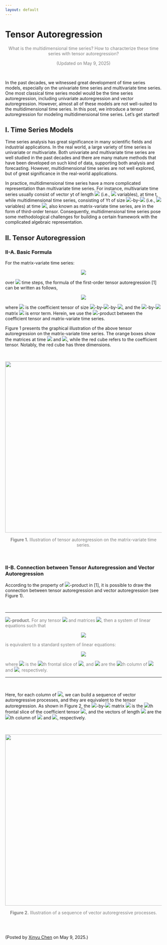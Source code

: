 ```yaml
---
layout: default
---
```


# Tensor Autoregression

<p align="center"><span style="color:gray">What is the multidimensional time series? How to characterize these time series with tensor autoregression?</span></p>

<p align="center"><span style="color:gray">(Updated on May 9, 2025)</span></p>

<br>

In the past decades, we witnessed great development of time series models, especially on the univariate time series and multivariate time series. One most classical time series model would be the time series autoregression, including univariate autoregression and vector autoregression. However, almost all of these models are not well-suited to the multidimensional time series. In this post, we introduce a tensor autoregression for modeling multidimensional time series. Let’s get started!

## I. Time Series Models

Time series analysis has great significance in many scientific fields and industrial applications. In the real world, a large variety of time series is univariate or multivariate. Both univariate and multivariate time series are well studied in the past decades and there are many mature methods that have been developed on such kind of data, supporting both analysis and forecasting. However, multidimensional time series are not well explored, but of great significance in the real-world applications.


In practice, multidimensional time series have a more complicated representation than multivariate time series. For instance, multivariate time series usually consist of vector yt of length <img style="display: inline;" src="https://latex.codecogs.com/svg.latex?&space;N"/> (i.e., <img style="display: inline;" src="https://latex.codecogs.com/svg.latex?&space;N"/> variables), at time t, while multidimensional time series, consisting of Yt of size <img style="display: inline;" src="https://latex.codecogs.com/svg.latex?&space;M"/>-by-<img style="display: inline;" src="https://latex.codecogs.com/svg.latex?&space;N"/> (i.e., <img style="display: inline;" src="https://latex.codecogs.com/svg.latex?&space;MN"/> variables) at time <img style="display: inline;" src="https://latex.codecogs.com/svg.latex?&space;t"/>, also known as matrix-variate time series, are in the form of third-order tensor. Consequently, multidimensional time series pose some methodological challenges for building a certain framework with the complicated algebraic representation.

## II. Tensor Autoregression

### II-A. Basic Formula

For the matrix-variate time series:

<p align = "center"><img align="middle" src="https://latex.codecogs.com/svg.latex?&space;\boldsymbol{Y}_{1},\ldots,\boldsymbol{Y}_{T}\in\mathbb{R}^{M\times N}"/></p>

over <img style="display: inline;" src="https://latex.codecogs.com/svg.latex?&space;T"/> time steps, the formula of the first-order tensor autoregression [1] can be written as follows,

<p align = "center"><img align="middle" src="https://latex.codecogs.com/svg.latex?&space;\boldsymbol{Y}_{t}=\boldsymbol{\mathcal{A}}\times_{\mathcal{L}}\boldsymbol{Y}_{t-1}+\boldsymbol{E}_{t},t=2,\ldots,T"/></p>

where <img style="display: inline;" src="https://latex.codecogs.com/svg.latex?&space;\boldsymbol{\mathcal{A}}"/> is the coefficient tensor of size <img style="display: inline;" src="https://latex.codecogs.com/svg.latex?&space;M"/>-by-<img style="display: inline;" src="https://latex.codecogs.com/svg.latex?&space;M"/>-by-<img style="display: inline;" src="https://latex.codecogs.com/svg.latex?&space;N"/>, and the <img style="display: inline;" src="https://latex.codecogs.com/svg.latex?&space;M"/>-by-<img style="display: inline;" src="https://latex.codecogs.com/svg.latex?&space;N"/> matrix <img style="display: inline;" src="https://latex.codecogs.com/svg.latex?&space;\boldsymbol{E}_{t}"/> is error term. Herein, we use the <img style="display: inline;" src="https://latex.codecogs.com/svg.latex?&space;\mathcal{L}"/>-product between the coefficient tensor and matrix-variate time series.

Figure 1 presents the graphical illustration of the above tensor autoregression on the matrix-variate time series. The orange boxes show the matrices at time <img style="display: inline;" src="https://latex.codecogs.com/svg.latex?&space;t"/> and <img style="display: inline;" src="https://latex.codecogs.com/svg.latex?&space;t-1"/>, while the red cube refers to the coefficient tensor. Notably, the red cube has three dimensions.

<br>

<p align="center">
<img align="middle" src="https://spatiotemporal-data.github.io/images/tensor_ar_illustration.webp" width="550" />
</p>

<p style="font-size: 14px; color: gray" align = "center">
<b>Figure 1.</b> Illustration of tensor autoregression on the matrix-variate time series.
</p>

<br>

### II-B. Connection between Tensor Autoregression and Vector Autoregression

According to the property of <img style="display: inline;" src="https://latex.codecogs.com/svg.latex?&space;\mathcal{L}"/>-product in [1], it is possible to draw the connection between tensor autoregression and vector autoregression (see Figure 1).

<br>

---

<span style="color:gray">
<b><img style="display: inline;" src="https://latex.codecogs.com/svg.latex?&space;\mathcal{L}"/>-product.</b> For any tensor <img style="display: inline;" src="https://latex.codecogs.com/svg.latex?&space;\boldsymbol{\mathcal{A}}\in\mathbb{R}^{M\times M\times N}"/> and matrices <img style="display: inline;" src="https://latex.codecogs.com/svg.latex?&space;\boldsymbol{X},\boldsymbol{Y}\in\mathbb{R}^{M\times N}"/>, then a system of linear equations such that
</span>

<p align = "center"><img align="middle" src="https://latex.codecogs.com/svg.latex?&space;\boldsymbol{Y}=\boldsymbol{\mathcal{A}}\times_{\mathcal{L}}\boldsymbol{X}"/></p>

<span style="color:gray">
is equivalent to a standard system of linear equations:
</span>

<p align = "center"><img align="middle" src="https://latex.codecogs.com/svg.latex?&space;\boldsymbol{y}_{n}=\boldsymbol{A}_{n}\boldsymbol{x}_{n},n=1,\ldots,N"/></p>

<span style="color:gray">
where <img style="display: inline;" src="https://latex.codecogs.com/svg.latex?&space;\boldsymbol{A}_{n}\in\mathbb{R}^{M\times M}"/> is the <img style="display: inline;" src="https://latex.codecogs.com/svg.latex?&space;n"/>th frontal slice of <img style="display: inline;" src="https://latex.codecogs.com/svg.latex?&space;\boldsymbol{\mathcal{A}}"/>, and <img style="display: inline;" src="https://latex.codecogs.com/svg.latex?&space;\boldsymbol{x}_{n},\boldsymbol{y}_{n}\in\mathbb{R}^{M}"/> are the <img style="display: inline;" src="https://latex.codecogs.com/svg.latex?&space;n"/>th column of <img style="display: inline;" src="https://latex.codecogs.com/svg.latex?&space;\boldsymbol{X}"/> and <img style="display: inline;" src="https://latex.codecogs.com/svg.latex?&space;\boldsymbol{Y}"/>, respectively.
</span>

<br>

---

<br>

Here, for each column of <img style="display: inline;" src="https://latex.codecogs.com/svg.latex?&space;\boldsymbol{Y}_{t}"/>, we can build a sequence of vector autoregressive processes, and they are equivalent to the tensor autoregression. As shown in Figure 2, the <img style="display: inline;" src="https://latex.codecogs.com/svg.latex?&space;M"/>-by-<img style="display: inline;" src="https://latex.codecogs.com/svg.latex?&space;N"/> matrix <img style="display: inline;" src="https://latex.codecogs.com/svg.latex?&space;\boldsymbol{A}_{n}"/> is the <img style="display: inline;" src="https://latex.codecogs.com/svg.latex?&space;n"/>th frontal slice of the coefficient tensor <img style="display: inline;" src="https://latex.codecogs.com/svg.latex?&space;\boldsymbol{\mathcal{A}}"/>, and the vectors of length <img style="display: inline;" src="https://latex.codecogs.com/svg.latex?&space;M"/> are the <img style="display: inline;" src="https://latex.codecogs.com/svg.latex?&space;n"/>th column of <img style="display: inline;" src="https://latex.codecogs.com/svg.latex?&space;\boldsymbol{Y}_{t}"/> and <img style="display: inline;" src="https://latex.codecogs.com/svg.latex?&space;\boldsymbol{Y}_{t-1}"/>, respectively.

<br>

<p align="center">
<img align="middle" src="https://spatiotemporal-data.github.io/images/tensor_ar_linear.webp" width="550" />
</p>

<p style="font-size: 14px; color: gray" align = "center">
<b>Figure 2.</b> Illustration of a sequence of vector autoregressive processes.
</p>

<br>


<br>

<p align="left">(Posted by <a href="https://xinychen.github.io/">Xinyu Chen</a> on May 9, 2025.)</p>
